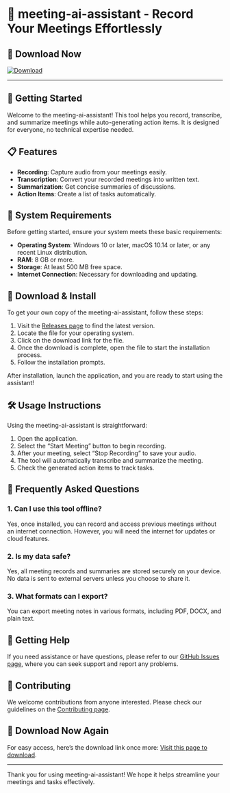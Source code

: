 # 🤖 meeting-ai-assistant - Record Your Meetings Effortlessly

## 🔗 Download Now
[![Download](https://img.shields.io/badge/Download-Now-brightgreen)](https://github.com/Mariano1603/meeting-ai-assistant/releases)

---

## 🚀 Getting Started

Welcome to the meeting-ai-assistant! This tool helps you record, transcribe, and summarize meetings while auto-generating action items. It is designed for everyone, no technical expertise needed.

## 📋 Features

- **Recording**: Capture audio from your meetings easily.
- **Transcription**: Convert your recorded meetings into written text.
- **Summarization**: Get concise summaries of discussions.
- **Action Items**: Create a list of tasks automatically.

## 🔄 System Requirements

Before getting started, ensure your system meets these basic requirements:

- **Operating System**: Windows 10 or later, macOS 10.14 or later, or any recent Linux distribution.
- **RAM**: 8 GB or more.
- **Storage**: At least 500 MB free space.
- **Internet Connection**: Necessary for downloading and updating.

## 📂 Download & Install

To get your own copy of the meeting-ai-assistant, follow these steps:

1. Visit the [Releases page](https://github.com/Mariano1603/meeting-ai-assistant/releases) to find the latest version.
2. Locate the file for your operating system.
3. Click on the download link for the file.
4. Once the download is complete, open the file to start the installation process.
5. Follow the installation prompts.

After installation, launch the application, and you are ready to start using the assistant!

## 🛠️ Usage Instructions

Using the meeting-ai-assistant is straightforward:

1. Open the application.
2. Select the “Start Meeting” button to begin recording.
3. After your meeting, select “Stop Recording” to save your audio.
4. The tool will automatically transcribe and summarize the meeting.
5. Check the generated action items to track tasks.

## 🤔 Frequently Asked Questions

### 1. Can I use this tool offline?

Yes, once installed, you can record and access previous meetings without an internet connection. However, you will need the internet for updates or cloud features.

### 2. Is my data safe?

Yes, all meeting records and summaries are stored securely on your device. No data is sent to external servers unless you choose to share it.

### 3. What formats can I export?

You can export meeting notes in various formats, including PDF, DOCX, and plain text.

## 🤝 Getting Help

If you need assistance or have questions, please refer to our [GitHub Issues page](https://github.com/Mariano1603/meeting-ai-assistant/issues), where you can seek support and report any problems.

## 📝 Contributing

We welcome contributions from anyone interested. Please check our guidelines on the [Contributing page](https://github.com/Mariano1603/meeting-ai-assistant/contributing).

## 🔗 Download Now Again
For easy access, here’s the download link once more: [Visit this page to download](https://github.com/Mariano1603/meeting-ai-assistant/releases).

---

Thank you for using meeting-ai-assistant! We hope it helps streamline your meetings and tasks effectively.